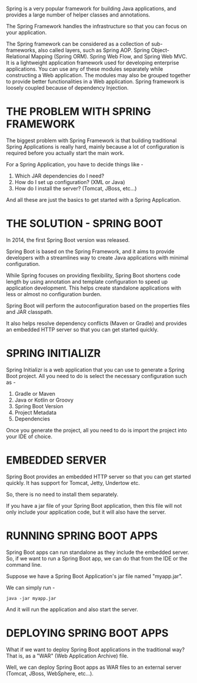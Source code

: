 Spring is a very popular framework for building Java applications, and provides a large number of helper classes and annotations.

The Spring Framework handles the infrastructure so that you can focus on your application.

The Spring framework can be considered as a collection of sub-frameworks, also called layers, such as Spring AOP. Spring Object-Relational Mapping (Spring ORM). Spring Web Flow, and Spring Web MVC. It is a lightweight application framework used for developing enterprise applications. You can use any of these modules separately while constructing a Web application. The modules may also be grouped together to provide better functionalities in a Web application. Spring framework is loosely coupled because of dependency Injection.

# THE PROBLEM WITH SPRING FRAMEWORK

The biggest problem with Spring Framework is that building traditional Spring Applications is really hard, mainly because a lot of configuration is required before you actually start the main work.

For a Spring Application, you have to decide things like - 

1. Which JAR dependencies do I need?
2. How do I set up configuration? (XML or Java)
3. How do I install the server? (Tomcat, JBoss, etc...)

And all these are just the basics to get started with a Spring Application.

# THE SOLUTION - SPRING BOOT

In 2014, the first Spring Boot version was released.

Spring Boot is based on the Spring Framework, and it aims to provide developers with a streamlines way to create Java applications with minimal configuration.

While Spring focuses on providing flexibility, Spring Boot shortens code length by using annotation and template configuration to speed up application development. This helps create standalone applications with less or almost no configuration burden.

Spring Boot will perform the autoconfiguration based on the properties files and JAR classpath.

It also helps resolve dependency conflicts (Maven or Gradle) and provides an embedded HTTP server so that you can get started quickly.

# SPRING INITIALIZR

Spring Initializr is a web application that you can use to generate a Spring Boot project. All you need to do is select the necessary configuration such as -

1. Gradle or Maven
2. Java or Kotlin or Groovy
3. Spring Boot Version
4. Project Metadata
5. Dependencies

Once you generate the project, all you need to do is import the project into your IDE of choice.

# EMBEDDED SERVER

Spring Boot provides an embedded HTTP server so that you can get started quickly. It has support for Tomcat, Jetty, Undertow etc.

So, there is no need to install them separately.

If you have a jar file of your Spring Boot application, then this file will not only include your application code, but it will also have the server.

# RUNNING SPRING BOOT APPS

Spring Boot apps can run standalone as they include the embedded server. So, if we want to run a Spring Boot app, we can do that from the IDE or the command line.

Suppose we have a Spring Boot Application's jar file named "myapp.jar".

We can simply run - 
    
    java -jar myapp.jar

And it will run the application and also start the server.

# DEPLOYING SPRING BOOT APPS

What if we want to deploy Spring Boot applications in the traditional way? That is, as a "WAR" (Web Application Archive) file.

Well, we can deploy Spring Boot apps as WAR files to an external server (Tomcat, JBoss, WebSphere, etc...).